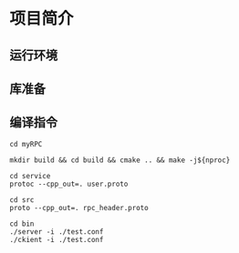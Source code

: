 # 项目简介

## 运行环境

## 库准备

## 编译指令

```shell
cd myRPC

mkdir build && cd build && cmake .. && make -j${nproc}

cd service
protoc --cpp_out=. user.proto

cd src
proto --cpp_out=. rpc_header.proto

cd bin
./server -i ./test.conf
./ckient -i ./test.conf
```
